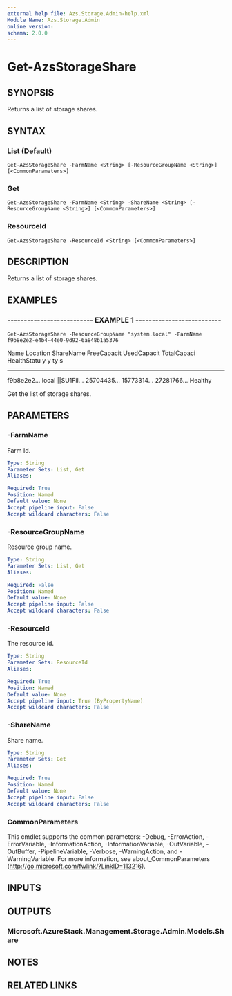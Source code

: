 ```yaml
---
external help file: Azs.Storage.Admin-help.xml
Module Name: Azs.Storage.Admin
online version: 
schema: 2.0.0
---
```


# Get-AzsStorageShare

## SYNOPSIS
Returns a list of storage shares.

## SYNTAX

### List (Default)
```
Get-AzsStorageShare -FarmName <String> [-ResourceGroupName <String>] [<CommonParameters>]
```

### Get
```
Get-AzsStorageShare -FarmName <String> -ShareName <String> [-ResourceGroupName <String>] [<CommonParameters>]
```

### ResourceId
```
Get-AzsStorageShare -ResourceId <String> [<CommonParameters>]
```

## DESCRIPTION
Returns a list of storage shares.

## EXAMPLES

### -------------------------- EXAMPLE 1 --------------------------
```
Get-AzsStorageShare -ResourceGroupName "system.local" -FarmName f9b8e2e2-e4b4-44e0-9d92-6a848b1a5376
```

Name        Location    ShareName   FreeCapacit UsedCapacit TotalCapaci HealthStatu
									y           y           ty          s
----        --------    ---------   ----------- ----------- ----------- -----------
f9b8e2e2...
local       ||SU1Fil...
25704435...
15773314...
27281766...
Healthy

   Get the list of storage shares.

## PARAMETERS

### -FarmName
Farm Id.

```yaml
Type: String
Parameter Sets: List, Get
Aliases: 

Required: True
Position: Named
Default value: None
Accept pipeline input: False
Accept wildcard characters: False
```

### -ResourceGroupName
Resource group name.

```yaml
Type: String
Parameter Sets: List, Get
Aliases: 

Required: False
Position: Named
Default value: None
Accept pipeline input: False
Accept wildcard characters: False
```

### -ResourceId
The resource id.

```yaml
Type: String
Parameter Sets: ResourceId
Aliases: 

Required: True
Position: Named
Default value: None
Accept pipeline input: True (ByPropertyName)
Accept wildcard characters: False
```

### -ShareName
Share name.

```yaml
Type: String
Parameter Sets: Get
Aliases: 

Required: True
Position: Named
Default value: None
Accept pipeline input: False
Accept wildcard characters: False
```

### CommonParameters
This cmdlet supports the common parameters: -Debug, -ErrorAction, -ErrorVariable, -InformationAction, -InformationVariable, -OutVariable, -OutBuffer, -PipelineVariable, -Verbose, -WarningAction, and -WarningVariable. For more information, see about_CommonParameters (http://go.microsoft.com/fwlink/?LinkID=113216).

## INPUTS

## OUTPUTS

### Microsoft.AzureStack.Management.Storage.Admin.Models.Share

## NOTES

## RELATED LINKS

